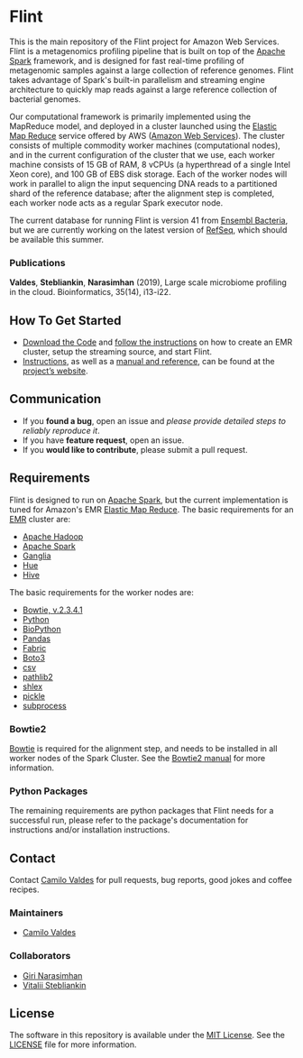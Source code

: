 # Flint

This is the main repository of the Flint project for Amazon Web Services. Flint is a metagenomics profiling pipeline that is built on top of the [Apache Spark][1] framework, and is designed for fast real-time profiling of metagenomic samples against a large collection of reference genomes. Flint takes advantage of Spark's built-in parallelism and streaming engine architecture to quickly map reads against a large reference collection of bacterial genomes.

Our computational framework is primarily implemented using the MapReduce model, and deployed in a cluster launched using the [Elastic Map Reduce][2] service offered by AWS ([Amazon Web Services][3]). The cluster consists of multiple commodity worker machines (computational nodes), and in the current configuration of the cluster that we use, each worker machine consists of 15 GB of RAM, 8 vCPUs (a hyperthread of a single Intel Xeon core), and 100 GB of EBS disk storage. Each of the worker nodes will work in parallel to align the input sequencing DNA reads to a partitioned shard of the reference database; after the alignment step is completed, each worker node acts as a regular Spark executor node.

The current database for running Flint is version 41 from [Ensembl Bacteria][4], but we are currently working on the latest version of [RefSeq][5], which should be available this summer.

### Publications
**Valdes**, **Stebliankin**, **Narasimhan** (2019), Large scale microbiome profiling in the cloud. Bioinformatics, 35(14), i13-i22.



## How To Get Started

- [Download the Code][6] and [follow the instructions][7] on how to create an EMR cluster, setup the streaming source, and start Flint.
- [Instructions][8], as well as a [manual and reference][9], can be found at the [project’s website][10].

## Communication

- If you **found a bug**, open an issue and _please provide detailed steps to reliably reproduce it_.
- If you have **feature request**, open an issue.
- If you **would like to contribute**, please submit a pull request.

## Requirements
Flint is designed to run on [Apache Spark][11], but the current implementation is tuned for Amazon's EMR [Elastic Map Reduce][12]. The basic requirements for an [EMR][13] cluster are:

- [Apache Hadoop][14]
- [Apache Spark][15]
- [Ganglia][16]
- [Hue][17]
- [Hive][18]

The basic requirements for the worker nodes are:

- [Bowtie, v.2.3.4.1][19]
- [Python][20]
- [BioPython][21]
- [Pandas][22]
- [Fabric][23]
- [Boto3][24]
- [csv][25]
- [pathlib2][26]
- [shlex][27]
- [pickle][28]
- [subprocess][29]


### Bowtie2

[Bowtie][30] is required for the alignment step, and needs to be installed in all worker nodes of the Spark Cluster.  See the [Bowtie2 manual][31] for more information.

### Python Packages

The remaining requirements are python packages that Flint needs for a successful run, please refer to the package's documentation for instructions and/or installation instructions.

## Contact

Contact [Camilo Valdes][32] for pull requests, bug reports, good jokes and coffee recipes.

### Maintainers

- [Camilo Valdes][33]


### Collaborators

- [Giri Narasimhan][34]
- [Vitalii Stebliankin][35]


## License

The software in this repository is available under the [MIT License][36].  See the [LICENSE][37] file for more information.

[1]:	https://spark.apache.org
[2]:	https://aws.amazon.com/emr/
[3]:	https://aws.amazon.com
[4]:	https://bacteria.ensembl.org/index.html
[5]:	https://www.ncbi.nlm.nih.gov/refseq/
[6]:	https://github.com/camilo-v/flint
[7]:	https://camilo-v.github.io/flint/ "Manual"
[8]:	https://camilo-v.github.io/flint/ "Instructions"
[9]:	https://camilo-v.github.io/flint/ "Manual"
[10]:	https://camilo-v.github.io/flint/ "Flint Project"
[11]:	https://spark.apache.org
[12]:	https://aws.amazon.com/emr/
[13]:	https://aws.amazon.com/emr/
[14]:	https://hadoop.apache.org
[15]:	https://spark.apache.org
[16]:	https://docs.aws.amazon.com/emr/latest/ReleaseGuide/emr-ganglia.html
[17]:	https://docs.aws.amazon.com/emr/latest/ReleaseGuide/emr-hue.html
[18]:	https://docs.aws.amazon.com/emr/latest/ReleaseGuide/emr-hive.html
[19]:	http://bowtie-bio.sourceforge.net/bowtie2/index.shtml
[20]:	https://www.python.org
[21]:	https://biopython.org
[22]:	https://pandas.pydata.org
[23]:	http://www.fabfile.org
[24]:	https://boto3.amazonaws.com/v1/documentation/api/latest/index.html
[25]:	https://docs.python.org/3/library/csv.html
[26]:	https://pypi.org/project/pathlib2/
[27]:	https://docs.python.org/3/library/shlex.html
[28]:	https://docs.python.org/3/library/pickle.html
[29]:	https://docs.python.org/2/library/subprocess.html
[30]:	http://bowtie-bio.sourceforge.net/bowtie2/index.shtml
[31]:	http://bowtie-bio.sourceforge.net/bowtie2/manual.shtml
[32]:	mailto:camilo@castflyer.com
[33]:	mailto:camilo@castflyer.com
[34]:	mailto:giri@cs.fiu.edu
[35]:	mailto:vsteb002@fiu.edu
[36]:	https://github.com/camilo-v/flint-aws/blob/master/LICENSE
[37]:	https://github.com/camilo-v/flint-aws/blob/master/LICENSE

